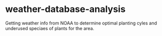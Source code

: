 # weather-database-analysis
 Getting weather info from NOAA to determine optimal planting cyles and underused speciaes of plants for the area.
